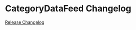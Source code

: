 # CategoryDataFeed Changelog

[Release Changelog](https://github.com/spryker/category-data-feed/releases)
